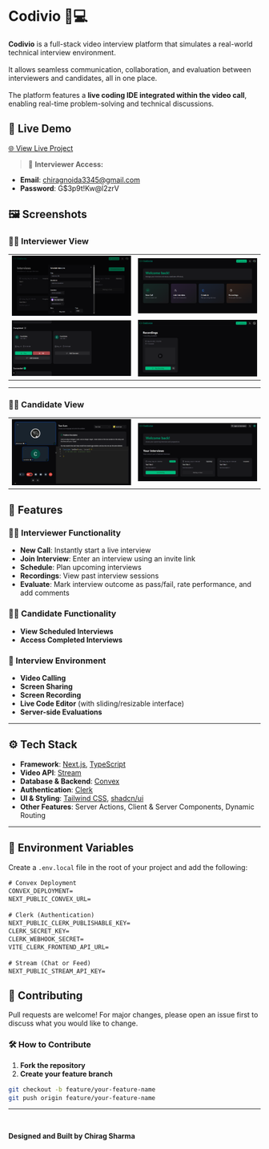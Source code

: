 # Codivio 🎥💻

**Codivio** is a full-stack video interview platform that simulates a real-world technical interview environment. <br> <br>
It allows seamless communication, collaboration, and evaluation between interviewers and candidates, all in one place. <br><br> The platform features a **live coding IDE integrated within the video call**, enabling real-time problem-solving and technical discussions.


## 🚀 Live Demo

[🌐 View Live Project](codivio.vercel.app)

> 🔐 **Interviewer Access:**
- **Email**: chiragnoida3345@gmail.com  
- **Password**: G$3p9t!Kw@l2zrV

## 🖼️ Screenshots

### 👨‍💼 Interviewer View

<table>
  <tr>
    <td><img src="public/I (1).png" width="400"/></td>
    <td><img src="public/I (3).png" width="400"/></td>
  </tr>
  <tr>
    <td><img src="public/I (4).png" width="400"/></td>
    <td><img src="public/I (2).png" width="400"/></td>
  </tr>
</table>

---

### 👨‍🎓 Candidate View

<table>
  <tr>
    <td><img src="public/C (1).png" width="400"/></td>
    <td><img src="public/C (2).png" width="400"/></td>
  </tr>
</table>



## 📌 Features

### 👨‍💼 Interviewer Functionality
- **New Call**: Instantly start a live interview
- **Join Interview**: Enter an interview using an invite link
- **Schedule**: Plan upcoming interviews
- **Recordings**: View past interview sessions
- **Evaluate**: Mark interview outcome as pass/fail, rate performance, and add comments

### 👨‍🎓 Candidate Functionality
- **View Scheduled Interviews**
- **Access Completed Interviews**

### 🔧 Interview Environment
- **Video Calling**
- **Screen Sharing**
- **Screen Recording**
- **Live Code Editor** (with sliding/resizable interface)
- **Server-side Evaluations**


---

## ⚙️ Tech Stack

- **Framework**: [Next.js](https://nextjs.org/), [TypeScript](https://www.typescriptlang.org/)
- **Video API**: [Stream](https://getstream.io/)
- **Database & Backend**: [Convex](https://convex.dev/)
- **Authentication**: [Clerk](https://clerk.dev/)
- **UI & Styling**: [Tailwind CSS](https://tailwindcss.com/), [shadcn/ui](https://ui.shadcn.com/)
- **Other Features**: Server Actions, Client & Server Components, Dynamic Routing

---

## 🔐 Environment Variables

Create a `.env.local` file in the root of your project and add the following:

```env
# Convex Deployment
CONVEX_DEPLOYMENT=
NEXT_PUBLIC_CONVEX_URL=

# Clerk (Authentication)
NEXT_PUBLIC_CLERK_PUBLISHABLE_KEY=
CLERK_SECRET_KEY=
CLERK_WEBHOOK_SECRET=
VITE_CLERK_FRONTEND_API_URL=

# Stream (Chat or Feed)
NEXT_PUBLIC_STREAM_API_KEY=
```

## 🙌 Contributing

Pull requests are welcome! For major changes, please open an issue first to discuss what you would like to change.

### 🛠️ How to Contribute

1. **Fork the repository**
2. **Create your feature branch**

```bash
git checkout -b feature/your-feature-name
git push origin feature/your-feature-name
```

---
<br>

**Designed and Built by Chirag Sharma**
